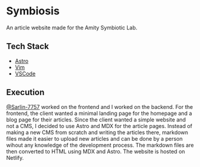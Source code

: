 # Symbiosis

An article website made for the Amity Symbiotic Lab.

## Tech Stack

- [Astro](https://astro.build/)
- [Vim](https://www.vim.org/)
- [VSCode](https://code.visualstudio.com/)

## Execution

[@Sarlin-7757](https://github.com/Sarlin-7757) worked on the frontend and I worked on the backend.
For the frontend, the client wanted a minimal landing page for the homepage and a blog page for their articles. Since the client wanted a simple website and not a CMS, I decided to use Astro and MDX for the article pages. Instead of making a new CMS from scratch and writing the articles there, markdown files made it easier to upload new articles and can be done by a person wihout any knowledge of the development process. The markdown files are then converted to HTML using MDX and Astro. The website is hosted on Netlify.
